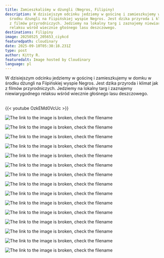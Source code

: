 ```yaml
---
title: Zamieszkaliśmy w dżungli (Negros, Filipiny)
description: W dzisiejszym odcinku jedziemy w gościnę i zamieszkujemy w domku w
  środku dżungli na Fiipińskiej wyspie Negros. Jest dzika przyroda i klimat jak
  z filmów przyrodniczych. Jedziemy na lokalny targ i zaznajemy niewiarygodnego
  relaksu wśród wiecznie głośnego lasu deszczowego.
destinations: Filipiny
image: 20250525_205653_ciykcd
featuredpath: cloudinary
date: 2025-09-10T05:38:18.231Z
type: post
author: Kitty R.
featuredalt: Image hosted by Cloudinary
language: pl
---
```

<!--StartFragment-->

W dzisiejszym odcinku jedziemy w gościnę i zamieszkujemy w domku w środku dżungli na Fiipińskiej wyspie Negros. Jest dzika przyroda i klimat jak z filmów przyrodniczych. Jedziemy na lokalny targ i zaznajemy niewiarygodnego relaksu wśród wiecznie głośnego lasu deszczowego.

<!--EndFragment-->



<br>{{< youtube OzkEMd0VcUc >}}</br>

![The link to the image is broken, check the filename](https://res.cloudinary.com/dkdpqgjhi/image/upload/c_scale,w_600/20250524_101040_ng4i2s)

![The link to the image is broken, check the filename](https://res.cloudinary.com/dkdpqgjhi/image/upload/c_scale,w_600/20250524_101000_qps3f9)

![The link to the image is broken, check the filename](https://res.cloudinary.com/dkdpqgjhi/image/upload/c_scale,w_600/20250524_101050_aohqph)

![The link to the image is broken, check the filename](https://res.cloudinary.com/dkdpqgjhi/image/upload/c_scale,w_600/20250523_223921_atrqhg)

![The link to the image is broken, check the filename](https://res.cloudinary.com/dkdpqgjhi/image/upload/c_scale,w_600/20250525_204624_oss8ca)

![The link to the image is broken, check the filename](https://res.cloudinary.com/dkdpqgjhi/image/upload/c_scale,w_600/20250526_132721_kkx1qk)

![The link to the image is broken, check the filename](https://res.cloudinary.com/dkdpqgjhi/image/upload/c_scale,w_600/20250525_205946_ixb6z7)

![The link to the image is broken, check the filename](https://res.cloudinary.com/dkdpqgjhi/image/upload/c_scale,w_600/20250526_172559_zvejoi)

![The link to the image is broken, check the filename](https://res.cloudinary.com/dkdpqgjhi/image/upload/c_scale,w_600/20250526_135126_bov20h)

![The link to the image is broken, check the filename](https://res.cloudinary.com/dkdpqgjhi/image/upload/c_scale,w_600/20250526_173500_mplyni)

![The link to the image is broken, check the filename](https://res.cloudinary.com/dkdpqgjhi/image/upload/c_scale,w_600/20250526_174027_sfgull)

![The link to the image is broken, check the filename](https://res.cloudinary.com/dkdpqgjhi/image/upload/c_scale,w_600/20250526_140311_jkqkyu)

![The link to the image is broken, check the filename](https://res.cloudinary.com/dkdpqgjhi/image/upload/c_scale,w_600/20250523_085117_j1swin)

![The link to the image is broken, check the filename](https://res.cloudinary.com/dkdpqgjhi/image/upload/c_scale,w_600/20250522_133741_a4z51u)

![The link to the image is broken, check the filename](https://res.cloudinary.com/dkdpqgjhi/image/upload/c_scale,w_600/20250523_210828_tjflev)

<!--EndFragment-->